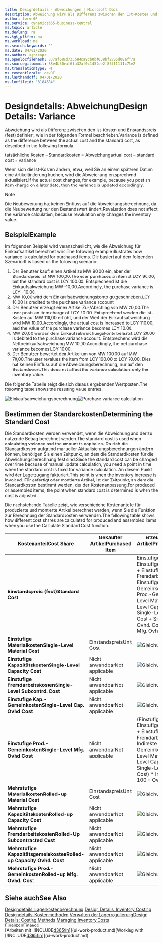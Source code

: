 ```yaml
---
title: Designdetails - Abweichungen | Microsoft Docs
description: Abweichung wird als Differenz zwischen den Ist-Kosten und Einstandspreis (fest) definiert, wie in der folgenden Formel beschrieben.
author: SorenGP
ms.service: dynamics365-business-central
ms.topic: article
ms.devlang: na
ms.tgt_pltfrm: na
ms.workload: na
ms.search.keywords: ''
ms.date: 04/01/2020
ms.author: sgroespe
ms.openlocfilehash: 037af68ad735b84ca9cb0bf038bf2705d08aff7a
ms.sourcegitcommit: 88e4b30eaf6fa32af0c1452ce2f85ff1111c75e2
ms.translationtype: HT
ms.contentlocale: de-DE
ms.lasthandoff: 04/01/2020
ms.locfileid: "3184604"
---
```

# <a name="design-details-variance"></a><span data-ttu-id="35deb-103">Designdetails: Abweichung</span><span class="sxs-lookup"><span data-stu-id="35deb-103">Design Details: Variance</span></span>
<span data-ttu-id="35deb-104">Abweichung wird als Differenz zwischen den Ist-Kosten und Einstandspreis (fest) definiert, wie in der folgenden Formel beschrieben.</span><span class="sxs-lookup"><span data-stu-id="35deb-104">Variance is defined as the difference between the actual cost and the standard cost, as described in the following formula.</span></span>  

 <span data-ttu-id="35deb-105">tatsächliche Kosten – Standardkosten = Abweichung</span><span class="sxs-lookup"><span data-stu-id="35deb-105">actual cost – standard cost = variance</span></span>  

 <span data-ttu-id="35deb-106">Wenn sich die Ist-Kosten ändern, etwa, weil Sie an einem späteren Datum eine Artikeländerung buchen, wird die Abweichung entsprechend aktualisiert.</span><span class="sxs-lookup"><span data-stu-id="35deb-106">If the actual cost changes, for example, because you post an item charge on a later date, then the variance is updated accordingly.</span></span>  

> [!NOTE]  
>  <span data-ttu-id="35deb-107">Die Neubewertung hat keinen Einfluss auf die Abweichungsberechnung, da die Neubewertung nur den Bestandswert ändert.</span><span class="sxs-lookup"><span data-stu-id="35deb-107">Revaluation does not affect the variance calculation, because revaluation only changes the inventory value.</span></span>  

## <a name="example"></a><span data-ttu-id="35deb-108">Beispiel</span><span class="sxs-lookup"><span data-stu-id="35deb-108">Example</span></span>  
 <span data-ttu-id="35deb-109">Im folgenden Beispiel wird veranschaulicht, wie die Abweichung für Einkaufsartikel berechnet wird.</span><span class="sxs-lookup"><span data-stu-id="35deb-109">The following example illustrates how variance is calculated for purchased items.</span></span> <span data-ttu-id="35deb-110">Die basiert auf dem folgenden Szenario:</span><span class="sxs-lookup"><span data-stu-id="35deb-110">It is based on the following scenario:</span></span>  

1.  <span data-ttu-id="35deb-111">Der Benutzer kauft einen Artikel zu MW 90,00 ein, aber der Standardpreis ist MW 100,00.</span><span class="sxs-lookup"><span data-stu-id="35deb-111">The user purchases an item at LCY 90.00, but the standard cost is LCY 100.00.</span></span> <span data-ttu-id="35deb-112">Entsprechend ist die Einkaufsabweichung MW -10,00.</span><span class="sxs-lookup"><span data-stu-id="35deb-112">Accordingly, the purchase variance is LCY –10.00.</span></span>  
2.  <span data-ttu-id="35deb-113">MW 10,00 wird dem Einkaufsabweichungskonto gutgeschrieben.</span><span class="sxs-lookup"><span data-stu-id="35deb-113">LCY 10.00 is credited to the purchase variance account.</span></span>  
3.  <span data-ttu-id="35deb-114">Der Benutzer erzeugt einen Artikel Zu-/Abschlag von MW 20,00.</span><span class="sxs-lookup"><span data-stu-id="35deb-114">The user posts an item charge of LCY 20.00.</span></span> <span data-ttu-id="35deb-115">Entsprechend werden die Ist-Kosten auf MW 110,00 erhöht, und der Wert der Einkaufsabweichung wird MW 10,00.</span><span class="sxs-lookup"><span data-stu-id="35deb-115">Accordingly, the actual cost is increased to LCY 110.00, and the value of the purchase variance becomes LCY 10.00.</span></span>  
4.  <span data-ttu-id="35deb-116">MW 20,00 werden dem Einkaufsabweichungskonto belastet.</span><span class="sxs-lookup"><span data-stu-id="35deb-116">LCY 20.00 is debited to the purchase variance account.</span></span> <span data-ttu-id="35deb-117">Entsprechend wird die Nettoeinkaufsabweichung MW 10,00.</span><span class="sxs-lookup"><span data-stu-id="35deb-117">Accordingly, the net purchase variance becomes LCY 10.00.</span></span>  
5.  <span data-ttu-id="35deb-118">Der Benutzer bewertet den Artikel um von MW 100,00 auf MW 70,00.</span><span class="sxs-lookup"><span data-stu-id="35deb-118">The user revalues the item from LCY 100.00 to LCY 70.00.</span></span> <span data-ttu-id="35deb-119">Dies hat keinen Einfluss auf die Abweichungsberechnung, nur auf den Bestandswert.</span><span class="sxs-lookup"><span data-stu-id="35deb-119">This does not affect the variance calculation, only the inventory value.</span></span>  

 <span data-ttu-id="35deb-120">Die folgende Tabelle zeigt die sich daraus ergebenden Wertposten.</span><span class="sxs-lookup"><span data-stu-id="35deb-120">The following table shows the resulting value entries.</span></span>  

 <span data-ttu-id="35deb-121">![Einkaufsabweichungsberechnung](media/design_details_inventory_costing_11_purchase_variance.png "Einkaufsabweichungsberechnung")</span><span class="sxs-lookup"><span data-stu-id="35deb-121">![Purchase variance calculation](media/design_details_inventory_costing_11_purchase_variance.png "Purchase variance calculation")</span></span>  

## <a name="determining-the-standard-cost"></a><span data-ttu-id="35deb-122">Bestimmen der Standardkosten</span><span class="sxs-lookup"><span data-stu-id="35deb-122">Determining the Standard Cost</span></span>  
 <span data-ttu-id="35deb-123">Die Standardkosten werden verwendet, wenn die Abweichung und der zu nutzende Betrag berechnet werden.</span><span class="sxs-lookup"><span data-stu-id="35deb-123">The standard cost is used when calculating variance and the amount to capitalize.</span></span> <span data-ttu-id="35deb-124">Da sich die Standardkosten aufgrund manueller Aktualisierungsberechnungen ändern können, benötigen Sie einen Zeitpunkt, an dem die Standardkosten für die Abweichungsberechnung fest sind.</span><span class="sxs-lookup"><span data-stu-id="35deb-124">Since the standard cost can be changed over time because of manual update calculation, you need a point in time when the standard cost is fixed for variance calculation.</span></span> <span data-ttu-id="35deb-125">An diesem Punkt wird der Lagerzugang fakturiert.</span><span class="sxs-lookup"><span data-stu-id="35deb-125">This point is when the inventory increase is invoiced.</span></span> <span data-ttu-id="35deb-126">Für gefertigt oder montierte Artikel, ist der Zeitpunkt, an dem die Standardkosten bestimmt werden, der der Kostenanpassung.</span><span class="sxs-lookup"><span data-stu-id="35deb-126">For produced or assembled items, the point when standard cost is determined is when the cost is adjusted.</span></span>  

 <span data-ttu-id="35deb-127">Die nachstehende Tabelle zeigt, wie verschiedene Kostenanteile für produzierte und montierte Artikel berechnet werden, wenn Sie die Funktion zur Berechnung der Standardkosten verwenden.</span><span class="sxs-lookup"><span data-stu-id="35deb-127">The following table shows how different cost shares are calculated for produced and assembled items when you use the Calculate Standard Cost function.</span></span>  

|<span data-ttu-id="35deb-128">Kostenanteil</span><span class="sxs-lookup"><span data-stu-id="35deb-128">Cost Share</span></span>|<span data-ttu-id="35deb-129">Gekaufter Artikel</span><span class="sxs-lookup"><span data-stu-id="35deb-129">Purchased Item</span></span>|<span data-ttu-id="35deb-130">Erzeugter/Montierter Artikel</span><span class="sxs-lookup"><span data-stu-id="35deb-130">Produced/Assembled Item</span></span>|  
|----------------|--------------------|------------------------------|  
|<span data-ttu-id="35deb-131">**Einstandspreis (fest)**</span><span class="sxs-lookup"><span data-stu-id="35deb-131">**Standard Cost**</span></span>||<span data-ttu-id="35deb-132">Einstufige Materialkosten + Einstufige Kapazitätskosten + Einstufige Fremdarbeitskosten + Einstufige Kap.-Gemeinkosten + Einstufige Prod.-Gemeinkosten</span><span class="sxs-lookup"><span data-stu-id="35deb-132">Single-Level Material Cost + Single-Level Capacity Cost + Single-Level Subcontrd. Cost + Single-Level Cap. Ovhd. Cost + Single-Level Mfg. Ovhd. Cost</span></span>|  
|<span data-ttu-id="35deb-133">**Einstufige Materialkosten**</span><span class="sxs-lookup"><span data-stu-id="35deb-133">**Single-Level Material Cost**</span></span>|<span data-ttu-id="35deb-134">Einstandspreis</span><span class="sxs-lookup"><span data-stu-id="35deb-134">Unit Cost</span></span>|<span data-ttu-id="35deb-135">![Gleichung 1](media/design_details_inventory_costing_11_equation_1.png "Gleichung 1")</span><span class="sxs-lookup"><span data-stu-id="35deb-135">![Equation 1](media/design_details_inventory_costing_11_equation_1.png "Equation 1")</span></span>|  
|<span data-ttu-id="35deb-136">**Einstufige Kapazitätskosten**</span><span class="sxs-lookup"><span data-stu-id="35deb-136">**Single-Level Capacity Cost**</span></span>|<span data-ttu-id="35deb-137">Nicht anwendbar</span><span class="sxs-lookup"><span data-stu-id="35deb-137">Not applicable</span></span>|<span data-ttu-id="35deb-138">![Gleichung 2](media/design_details_inventory_costing_11_equation_2.png "Gleichung 2")</span><span class="sxs-lookup"><span data-stu-id="35deb-138">![Equation 2](media/design_details_inventory_costing_11_equation_2.png "Equation 2")</span></span>|  
|<span data-ttu-id="35deb-139">**Einstufige Fremdarbeitskosten**</span><span class="sxs-lookup"><span data-stu-id="35deb-139">**Single-Level Subcontrd. Cost**</span></span>|<span data-ttu-id="35deb-140">Nicht anwendbar</span><span class="sxs-lookup"><span data-stu-id="35deb-140">Not applicable</span></span>|<span data-ttu-id="35deb-141">![Gleichung 3](media/design_details_inventory_costing_11_equation_3.png "Gleichung 3")</span><span class="sxs-lookup"><span data-stu-id="35deb-141">![Equation 3](media/design_details_inventory_costing_11_equation_3.png "Equation 3")</span></span>|  
|<span data-ttu-id="35deb-142">**Einstufige Kap.-Gemeinkosten**</span><span class="sxs-lookup"><span data-stu-id="35deb-142">**Single-Level Cap. Ovhd Cost**</span></span>|<span data-ttu-id="35deb-143">Nicht anwendbar</span><span class="sxs-lookup"><span data-stu-id="35deb-143">Not applicable</span></span>|<span data-ttu-id="35deb-144">![Gleichung 4](media/design_details_inventory_costing_11_equation_4.png "Gleichung 4")</span><span class="sxs-lookup"><span data-stu-id="35deb-144">![Equation 4](media/design_details_inventory_costing_11_equation_4.png "Equation 4")</span></span>|  
|<span data-ttu-id="35deb-145">**Einstufige Prod.-Gemeinkosten**</span><span class="sxs-lookup"><span data-stu-id="35deb-145">**Single-Level Mfg. Ovhd Cost**</span></span>|<span data-ttu-id="35deb-146">Nicht anwendbar</span><span class="sxs-lookup"><span data-stu-id="35deb-146">Not applicable</span></span>|<span data-ttu-id="35deb-147">(Einstufige Materialkosten + Einstufige Kapazitätskosten + Einstufige Fremdarbeitskosten) \* Indirekte Kosten %/100 + Gemeinkostensatz</span><span class="sxs-lookup"><span data-stu-id="35deb-147">(Single-Level Material Cost + Single-Level Capacity Cost + Single-Level Subcontrd. Cost) \* Indirect Cost % / 100 + Overhead Rate</span></span>|  
|<span data-ttu-id="35deb-148">**Mehrstufige Materialkosten**</span><span class="sxs-lookup"><span data-stu-id="35deb-148">**Rolled-up Material Cost**</span></span>|<span data-ttu-id="35deb-149">Einstandspreis</span><span class="sxs-lookup"><span data-stu-id="35deb-149">Unit Cost</span></span>|<span data-ttu-id="35deb-150">![Gleichung 5](media/design_details_inventory_costing_11_equation_5.png "Gleichung 5")</span><span class="sxs-lookup"><span data-stu-id="35deb-150">![Equation 5](media/design_details_inventory_costing_11_equation_5.png "Equation 5")</span></span>|  
|<span data-ttu-id="35deb-151">**Mehrstufige Kapazitätskosten**</span><span class="sxs-lookup"><span data-stu-id="35deb-151">**Rolled-up Capacity Cost**</span></span>|<span data-ttu-id="35deb-152">Nicht anwendbar</span><span class="sxs-lookup"><span data-stu-id="35deb-152">Not applicable</span></span>|<span data-ttu-id="35deb-153">![Gleichung 6](media/design_details_inventory_costing_11_equation_6.png "Gleichung 6")</span><span class="sxs-lookup"><span data-stu-id="35deb-153">![Equation 6](media/design_details_inventory_costing_11_equation_6.png "Equation 6")</span></span>|  
|<span data-ttu-id="35deb-154">**Mehrstufige Fremdarbeitskosten**</span><span class="sxs-lookup"><span data-stu-id="35deb-154">**Rolled-Up Subcontracted Cost**</span></span>|<span data-ttu-id="35deb-155">Nicht anwendbar</span><span class="sxs-lookup"><span data-stu-id="35deb-155">Not applicable</span></span>|<span data-ttu-id="35deb-156">![Gleichung 7](media/design_details_inventory_costing_11_equation_7.png "Gleichung 7")</span><span class="sxs-lookup"><span data-stu-id="35deb-156">![Equation 7](media/design_details_inventory_costing_11_equation_7.png "Equation 7")</span></span>|  
|<span data-ttu-id="35deb-157">**Mehrstufige Kapazitätsgemeinkosten**</span><span class="sxs-lookup"><span data-stu-id="35deb-157">**Rolled-up Capacity Ovhd. Cost**</span></span>|<span data-ttu-id="35deb-158">Nicht anwendbar</span><span class="sxs-lookup"><span data-stu-id="35deb-158">Not applicable</span></span>|<span data-ttu-id="35deb-159">![Gleichung 8](media/design_details_inventory_costing_11_equation_8.png "Gleichung 8")</span><span class="sxs-lookup"><span data-stu-id="35deb-159">![Equation 8](media/design_details_inventory_costing_11_equation_8.png "Equation 8")</span></span>|  
|<span data-ttu-id="35deb-160">**Mehrstufige Prod.-Gemeinkosten**</span><span class="sxs-lookup"><span data-stu-id="35deb-160">**Rolled-up Mfg. Ovhd. Cost**</span></span>|<span data-ttu-id="35deb-161">Nicht anwendbar</span><span class="sxs-lookup"><span data-stu-id="35deb-161">Not applicable</span></span>|<span data-ttu-id="35deb-162">![Gleichung 9](media/design_details_inventory_costing_11_equation_9.png "Gleichung 9")</span><span class="sxs-lookup"><span data-stu-id="35deb-162">![Equation 9](media/design_details_inventory_costing_11_equation_9.png "Equation 9")</span></span>|  

## <a name="see-also"></a><span data-ttu-id="35deb-163">Siehe auch</span><span class="sxs-lookup"><span data-stu-id="35deb-163">See Also</span></span>  
 <span data-ttu-id="35deb-164">[Designdetails: Lagerkostenberechnung](design-details-inventory-costing.md) </span><span class="sxs-lookup"><span data-stu-id="35deb-164">[Design Details: Inventory Costing](design-details-inventory-costing.md) </span></span>  
 <span data-ttu-id="35deb-165">[Designdetails: Kostenmethoden](design-details-costing-methods.md) [Verwalten der Lagerregulierung](finance-manage-inventory-costs.md)</span><span class="sxs-lookup"><span data-stu-id="35deb-165">[Design Details: Costing Methods](design-details-costing-methods.md) [Managing Inventory Costs](finance-manage-inventory-costs.md)</span></span>  
 [<span data-ttu-id="35deb-166">Finanzen</span><span class="sxs-lookup"><span data-stu-id="35deb-166">Finance</span></span>](finance.md)  
 <span data-ttu-id="35deb-167">[Arbeiten mit [!INCLUDE[d365fin](includes/d365fin_md.md)]](ui-work-product.md)</span><span class="sxs-lookup"><span data-stu-id="35deb-167">[Working with [!INCLUDE[d365fin](includes/d365fin_md.md)]](ui-work-product.md)</span></span>

